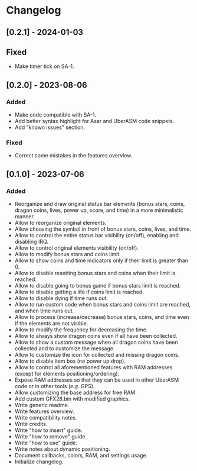# Changelog

## [0.2.1] - 2024-01-03

## Fixed

- Make timer tick on SA-1.

## [0.2.0] - 2023-08-06

### Added

- Make code compatible with SA-1.
- Add better syntax highlight for Asar and UberASM code snippets.
- Add "known issues" section.

### Fixed

- Correct some mistakes in the features overview.

## [0.1.0] - 2023-07-06

### Added

- Reorganize and draw original status bar elements (bonus stars, coins, dragon
  coins, lives, power up, score, and time) in a more minimalistic manner.
- Allow to reorganize original elements.
- Allow choosing the symbol in front of bonus stars, coins, lives, and time.
- Allow to control the entire status bar visibility (on/off), enabling and
  disabling IRQ.
- Allow to control original elements visibility (on/off).
- Allow to modify bonus stars and coins limit.
- Allow to show coins and time indicators only if their limit is greater than 0.
- Allow to disable resetting bonus stars and coins when their limit is reached.
- Allow to disable going to bonus game if bonus stars limit is reached.
- Allow to disable getting a life if coins limit is reached.
- Allow to disable dying if time runs out.
- Allow to run custom code when bonus stars and coins limit are reached, and
  when time runs out.
- Allow to process (increase/decrease) bonus stars, coins, and time even if the
  elements are not visible.
- Allow to modify the frequency for decreasing the time.
- Allow to always show dragon coins even if all have been collected.
- Allow to show a custom message when all dragon coins have been collected and
  to customize the message.
- Allow to customize the icon for collected and missing dragon coins.
- Allow to disable item box (no power up drop).
- Allow to control all aforementioned features with RAM addresses (except for
  elements positioning/ordering).
- Expose RAM addresses so that they can be used in other UberASM code or in
  other tools (_e.g._ GPS).
- Allow customizing the base address for free RAM.
- Add custom GFX28.bin with modified graphics.
- Write generic readme.
- Write features overview.
- Write compatibility notes.
- Write credits.
- Write "how to insert" guide.
- Write "how to remove" guide.
- Write "how to use" guide.
- Write notes about dynamic positioning.
- Document callbacks, colors, RAM, and settings usage.
- Initialize changelog.
